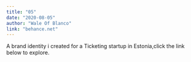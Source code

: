 ```yaml
---
title: "05"
date: "2020-08-05"
author: "Wale Of Blanco"
link: "behance.net"
---
```

 A brand identity i created for a Ticketing startup in Estonia,click the link below to explore.